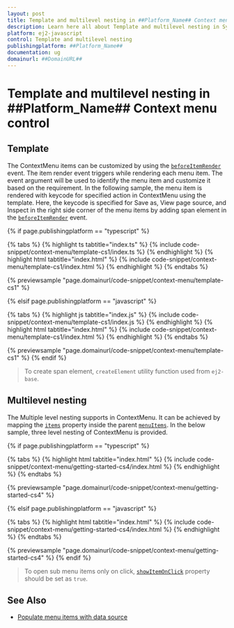 ```yaml
---
layout: post
title: Template and multilevel nesting in ##Platform_Name## Context menu control | Syncfusion
description: Learn here all about Template and multilevel nesting in Syncfusion ##Platform_Name## Context menu control of Syncfusion Essential JS 2 and more.
platform: ej2-javascript
control: Template and multilevel nesting 
publishingplatform: ##Platform_Name##
documentation: ug
domainurl: ##DomainURL##
---
```


# Template and multilevel nesting in ##Platform_Name## Context menu control

## Template

The ContextMenu items can be customized by using the [`beforeItemRender`](../api/context-menu#beforeitemrender) event. The item render event
triggers while rendering each menu item. The event argument will be used to identify the menu item and customize it based on the requirement. In the following sample, the menu item is rendered with keycode for specified action in ContextMenu using the template. Here, the keycode is specified for Save as, View page source, and Inspect in the right side corner of the menu items by adding span element in the [`beforeItemRender`](../api/context-menu#beforeitemrender) event.

{% if page.publishingplatform == "typescript" %}

 {% tabs %}
{% highlight ts tabtitle="index.ts" %}
{% include code-snippet/context-menu/template-cs1/index.ts %}
{% endhighlight %}
{% highlight html tabtitle="index.html" %}
{% include code-snippet/context-menu/template-cs1/index.html %}
{% endhighlight %}
{% endtabs %}
        
{% previewsample "page.domainurl/code-snippet/context-menu/template-cs1" %}

{% elsif page.publishingplatform == "javascript" %}

{% tabs %}
{% highlight js tabtitle="index.js" %}
{% include code-snippet/context-menu/template-cs1/index.js %}
{% endhighlight %}
{% highlight html tabtitle="index.html" %}
{% include code-snippet/context-menu/template-cs1/index.html %}
{% endhighlight %}
{% endtabs %}

{% previewsample "page.domainurl/code-snippet/context-menu/template-cs1" %}
{% endif %}

> To create span element, `createElement` utility function used from `ej2-base`.

## Multilevel nesting

The Multiple level nesting supports in ContextMenu. It can be achieved by mapping the [`items`](../api/context-menu/menuItemModel#items) property inside the parent [`menuItems`](../api/context-menu#items). In the below sample, three level nesting of ContextMenu is provided.

{% if page.publishingplatform == "typescript" %}

 {% tabs %}
{% highlight html tabtitle="index.html" %}
{% include code-snippet/context-menu/getting-started-cs4/index.html %}
{% endhighlight %}
{% endtabs %}
        
{% previewsample "page.domainurl/code-snippet/context-menu/getting-started-cs4" %}

{% elsif page.publishingplatform == "javascript" %}

{% tabs %}
{% highlight html tabtitle="index.html" %}
{% include code-snippet/context-menu/getting-started-cs4/index.html %}
{% endhighlight %}
{% endtabs %}

{% previewsample "page.domainurl/code-snippet/context-menu/getting-started-cs4" %}
{% endif %}

> To open sub menu items only on click, [`showItemOnClick`](../api/context-menu#showitemonclick) property should be set as `true`.

## See Also

* [Populate menu items with data source](./how-to/populate-menu-items-with-data-source)
